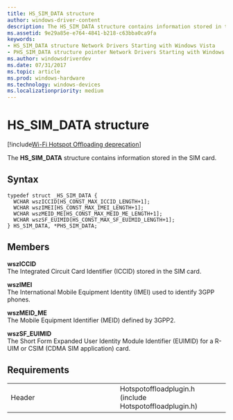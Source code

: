 ```yaml
---
title: HS_SIM_DATA structure
author: windows-driver-content
description: The HS_SIM_DATA structure contains information stored in the SIM card.
ms.assetid: 9e29a85e-e764-4841-b218-c63bba0ca9fa
keywords: 
- HS_SIM_DATA structure Network Drivers Starting with Windows Vista
- PHS_SIM_DATA structure pointer Network Drivers Starting with Windows Vista
ms.author: windowsdriverdev
ms.date: 07/31/2017 
ms.topic: article
ms.prod: windows-hardware
ms.technology: windows-devices
ms.localizationpriority: medium
---
```


# HS\_SIM\_DATA structure

[!include[Wi-Fi Hotspot Offloading deprecation](wi-fi-hotspot-offloading-deprecation.md)]


The **HS\_SIM\_DATA** structure contains information stored in the SIM card.

Syntax
------

```ManagedCPlusPlus
typedef struct _HS_SIM_DATA {
  WCHAR wszICCID[HS_CONST_MAX_ICCID_LENGTH+1];
  WCHAR wszIMEI[HS_CONST_MAX_IMEI_LENGTH+1];
  WCHAR wszMEID_ME[HS_CONST_MAX_MEID_ME_LENGTH+1];
  WCHAR wszSF_EUIMID[HS_CONST_MAX_SF_EUIMID_LENGTH+1];
} HS_SIM_DATA, *PHS_SIM_DATA;
```

Members
-------

**wszICCID**  
The Integrated Circuit Card Identifier (ICCID) stored in the SIM card.

**wszIMEI**  
The International Mobile Equipment Identity (IMEI) used to identify 3GPP phones.

**wszMEID\_ME**  
The Mobile Equipment Identifier (MEID) defined by 3GPP2.

**wszSF\_EUIMID**  
The Short Form Expanded User Identity Module Identifier (EUIMID) for a R-UIM or CSIM (CDMA SIM application) card.

Requirements
------------

<table>
<colgroup>
<col width="50%" />
<col width="50%" />
</colgroup>
<tbody>
<tr class="odd">
<td><p>Header</p></td>
<td>Hotspotoffloadplugin.h (include Hotspotoffloadplugin.h)</td>
</tr>
</tbody>
</table>

 

 




